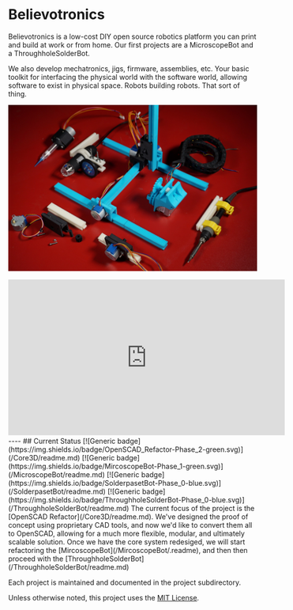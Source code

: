 # Believotronics
Believotronics is a low-cost DIY open source robotics platform you can print and build at work or from home. Our first projects are a MicroscopeBot and a ThroughholeSolderBot.

We also develop mechatronics, jigs, firmware, assemblies, etc. Your basic toolkit for interfacing the physical world with the software world, allowing software to exist in physical space. Robots building robots. That sort of thing.


![The Believotronics Basic Set](/common_images/Believotronics_Basic_Set.JPG)

<iframe width="560" height="315" src="https://www.youtube.com/embed/6cPdLHY97b4" frameborder="0" allow="autoplay; encrypted-media" allowfullscreen></iframe>
----
## Current Status
[![Generic badge](https://img.shields.io/badge/OpenSCAD_Refactor-Phase_2-green.svg)](/Core3D/readme.md) [![Generic badge](https://img.shields.io/badge/MircoscopeBot-Phase_1-green.svg)](/MicroscopeBot/readme.md) [![Generic badge](https://img.shields.io/badge/SolderpasetBot-Phase_0-blue.svg)](/SolderpasetBot/readme.md) [![Generic badge](https://img.shields.io/badge/ThroughholeSolderBot-Phase_0-blue.svg)](/ThroughholeSolderBot/readme.md)
The current focus of the project is the [OpenSCAD Refactor](/Core3D/readme.md). We've designed the proof of concept using proprietary CAD tools, and now we'd like to convert them all to OpenSCAD, allowing for a much more flexible, modular, and ultimately scalable solution. Once we have the core system redesiged, we will start refactoring the [MircoscopeBot](/MircoscopeBot/.readme), and then then proceed with the [ThroughholeSolderBot](/ThroughholeSolderBot/readme.md)

Each project is maintained and documented in the project subdirectory.

Unless otherwise noted, this project uses the [MIT License](license).
